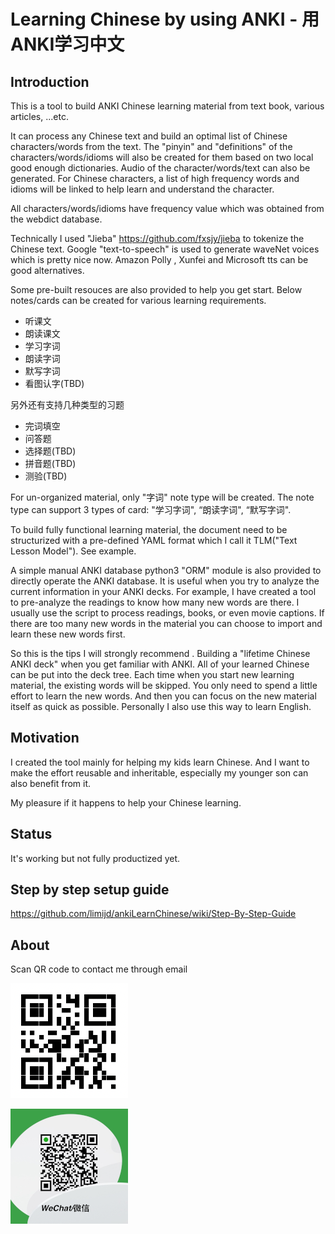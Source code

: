 # Learning Chinese by using ANKI - 用ANKI学习中文

## Introduction

This is a tool to build ANKI Chinese learning material from text book, various articles, ...etc. 

It can process any Chinese text and build an optimal list of Chinese characters/words from the text. The "pinyin" and "definitions" of the characters/words/idioms will also be created for them based on two local good enough dictionaries. Audio of the character/words/text can also be generated. For Chinese characters, a list of high frequency words and idioms will be linked to help learn and understand the character.

All characters/words/idioms have frequency value which was obtained from the webdict database.

Technically I used "Jieba" https://github.com/fxsjy/jieba to tokenize the Chinese text.  Google "text-to-speech" is used to generate waveNet voices which is pretty nice now. Amazon Polly , Xunfei and Microsoft tts can be good alternatives.

Some pre-built resouces are also provided to help you get start. Below notes/cards can be created for various learning requirements.

* 听课文
* 朗读课文
* 学习字词
* 朗读字词
* 默写字词
* 看图认字(TBD)

另外还有支持几种类型的习题

* 完词填空
* 问答题
* 选择题(TBD)
* 拼音题(TBD)
* 测验(TBD)


For un-organized material, only "字词" note type will be created. The note type can support 3 types of card: "学习字词", “朗读字词", “默写字词". 

To build fully functional learning material, the document need to be structurized with a pre-defined YAML format which I call it TLM("Text Lesson Model"). See example.

A simple manual ANKI database python3 "ORM" module is also provided to directly operate the ANKI database. It is useful when you try to analyze the current information in your ANKI decks. For example, I have created a tool to pre-analyze the readings to know how many new words are there. I usually use the script to process readings, books, or even movie captions. If there are too many new words in the material you can choose to import and learn these new words first.

So this is the tips I will strongly recommend . Building a "lifetime Chinese ANKI deck" when you get familiar with ANKI. All of your learned Chinese can be put into the deck tree. Each time when you start new learning material, the existing words will be skipped. You only need to spend a little effort to learn the new words. And then you can focus on the new material itself as quick as possible. Personally I also use this way to learn English. 


## Motivation

I created the tool mainly for helping my kids learn Chinese. And I want to make the effort reusable and inheritable, especially my younger son can also benefit from it.

My pleasure if it happens to help your Chinese learning.

## Status

It's working but not fully productized yet.

## Step by step setup guide

https://github.com/limijd/ankiLearnChinese/wiki/Step-By-Step-Guide

## About

Scan QR code to contact me through email

![alt text](./misc/em.png)

![alt text](./misc/wchat.png)

